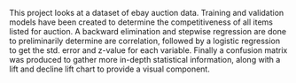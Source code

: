 This project looks at a dataset of ebay auction data. Training and validation models have been created to determine the competitiveness of all items listed for auction. A backward elimination and stepwise regression are done to preliminarily determine are correlation, followed by a logistic regression to get the std. error and z-value for each variable. Finally a confusion matrix was produced to gather more in-depth statistical information, along with a lift and decline lift chart to provide a visual component. 

